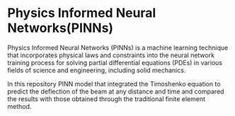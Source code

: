 # Physics Informed Neural Networks(PINNs)
Physics Informed Neural Networks (PINNs) is a machine learning technique that incorporates physical laws and constraints into the neural network training process for solving partial differential equations (PDEs) in various fields of science and engineering, including solid mechanics. 

In this repository PINN model that integrated the Timoshenko equation to predict the deflection of the beam at any distance and time and compared the results with those obtained through the
traditional finite element method.
